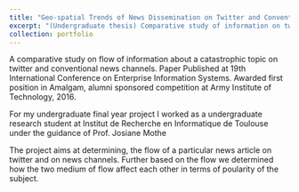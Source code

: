 ```yaml
---
title: "Geo-spatial Trends of News Dissemination on Twitter and Conventional News Channels"
excerpt: "(Undergraduate thesis) Comparative study of information on twitter and conventional news channels"
collection: portfolio
---
```


A comparative study on flow of information about a catastrophic topic on twitter and conventional news channels. Paper Published at 19th International Conference on Enterprise Information Systems. Awarded first position in Amalgam, alumni sponsored competition at Army Institute of Technology, 2016.

For my undergraduate final year project I worked as a undergraduate research student at Institut de Recherche en Informatique de Toulouse under the guidance of Prof. Josiane Mothe

The project aims at determining, the flow of a particular news article on twitter and on news channels. Further based on the flow we determined how the two medium of flow affect each other in terms of poularity of the subject.

